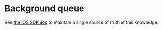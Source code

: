# Background queue

See [the iOS SDK doc](https://github.com/customerio/customerio-ios/blob/develop/docs/dev-notes/BACKGROUND-QUEUE.md) to maintain a single source of truth of this knowledge. 